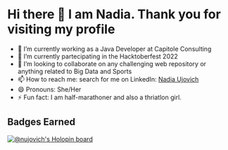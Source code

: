 # Hi there 👋 I am Nadia. Thank you for visiting my profile


- 🔭 I’m currently working as a Java Developer at Capitole Consulting
- 🌱 I’m currently partecipating in the Hacktoberfest 2022
- 👯 I’m looking to collaborate on any challenging web repository or anything related to Big Data and Sports
- 📫 How to reach me: search for me on LinkedIn: [Nadia Ujovich](https://www.linkedin.com/in/nadiaujovich/)
- 😄 Pronouns: She/Her
- ⚡ Fun fact: I am half-marathoner and also a thriatlon girl.


## Badges Earned

[![@nujovich's Holopin board](https://holopin.io/api/user/board?user=nujovich)](https://holopin.io/@nujovich)
